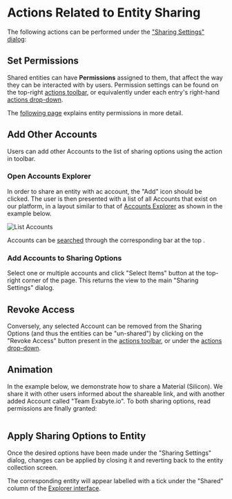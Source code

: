 # Actions Related to Entity Sharing

The following actions can be performed under the ["Sharing Settings" dialog](ui.md):

## Set Permissions

Shared entities can have **Permissions** assigned to them, that affect the way they can be interacted with by users. Permission settings can be found on the top-right [actions toolbar](../../entities-general/ui/explorer.md#actions-toolbar), or equivalently under each entry's right-hand [actions drop-down](../../entities-general/ui/explorer.md#actions-dropdown).
 
The [following page](../../entities-general/permissions.md) explains entity permissions in more detail.

## Add Other Accounts

Users can add other Accounts to the list of sharing options using the action in toolbar. 

### Open Accounts Explorer

In order to share an entity with ac account, the "Add" icon <i class="zmdi zmdi-plus-circle zmdi-hc-border"></i> should be clicked. The user is then presented with a list of all Accounts that exist on our platform, in a layout similar to that of [Accounts Explorer](../../accounts/ui/explorer.md) as shown in the example below.

![List Accounts](../../images/collaboration/list-accounts.png "List Accounts")

Accounts can be [searched](../../entities-general/actions/search.md) through the corresponding bar at the top <i class="zmdi zmdi-search zmdi-hc-border"></i>. 
 
### Add Accounts to Sharing Options
 
 Select one or multiple accounts and click "Select Items" <i class="zmdi zmdi-collection-plus zmdi-hc-border"></i> button at the top-right corner of the page. This returns the view to the main "Sharing Settings" dialog.

## Revoke Access

Conversely, any selected Account can be removed from the Sharing Options (and thus the entities can be "un-shared") by clicking on the "Revoke Access" button <i class="zmdi zmdi-eye-off zmdi-hc-border"></i> present in the [actions toolbar](../../entities-general/ui/explorer.md#actions-toolbar), or under the [actions drop-down](../../entities-general/ui/explorer.md#actions-dropdown).

## Animation

In the example below, we demonstrate how to share a Material (Silicon). We share it with other users informed about the shareable link, and with another added Account called "Team Exabyte.io". To both sharing options, read permissions are finally granted:

 <img data-gifffer="/images/collaboration/entity-sharing.gif" />


## Apply Sharing Options to Entity

Once the desired options have been made under the "Sharing Settings" dialog, changes can be applied by closing it and reverting back to the entity collection screen. 

The corresponding entity will appear labelled with a tick under the "Shared" column of the [Explorer interface](../../entities-general/ui/explorer.md). 
